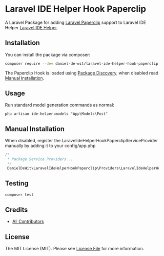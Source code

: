 # Laravel IDE Helper Hook Paperclip

A Laravel Package for adding [Laravel Paperclip](https://github.com/czim/laravel-paperclip) support to Laravel IDE Helper [Laravel IDE Helper](https://github.com/barryvdh/laravel-ide-helper).

## Installation

You can install the package via composer:

```bash
composer require --dev daniel-de-wit/laravel-ide-helper-hook-paperclip
```

The Paperclip Hook is loaded using [Package Discovery](https://laravel.com/docs/8.x/packages#package-discovery), when disabled read [Manual Installation](#manual-installation).

## Usage

Run standard model generation commands as normal:

`php artisan ide-helper:models "App\Models\Post"`

## Manual Installation
When disabled, register the LaravelIdeHelperHookPaperclipServiceProvider manually by adding it to your config/app.php
```php
/*
 * Package Service Providers...
 */
 DanielDeWit\LaravelIdeHelperHookPaperclip\Providers\LaravelIdeHelperHookPaperclipServiceProvider::class,
```

## Testing

```bash
composer test
```

## Credits

- [All Contributors](../../contributors)

## License

The MIT License (MIT). Please see [License File](LICENSE.md) for more information.

